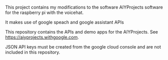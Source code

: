 This project contains my modifications to the software AIYProjects software
for the raspberry pi with the voicehat. 

It makes use of google speach and google assistant APIs

This repository contains the APIs and demo apps for the AIYProjects. See
https://aiyprojects.withgoogle.com.

JSON API keys must be created from the google cloud console and are not included
in this repository. 
